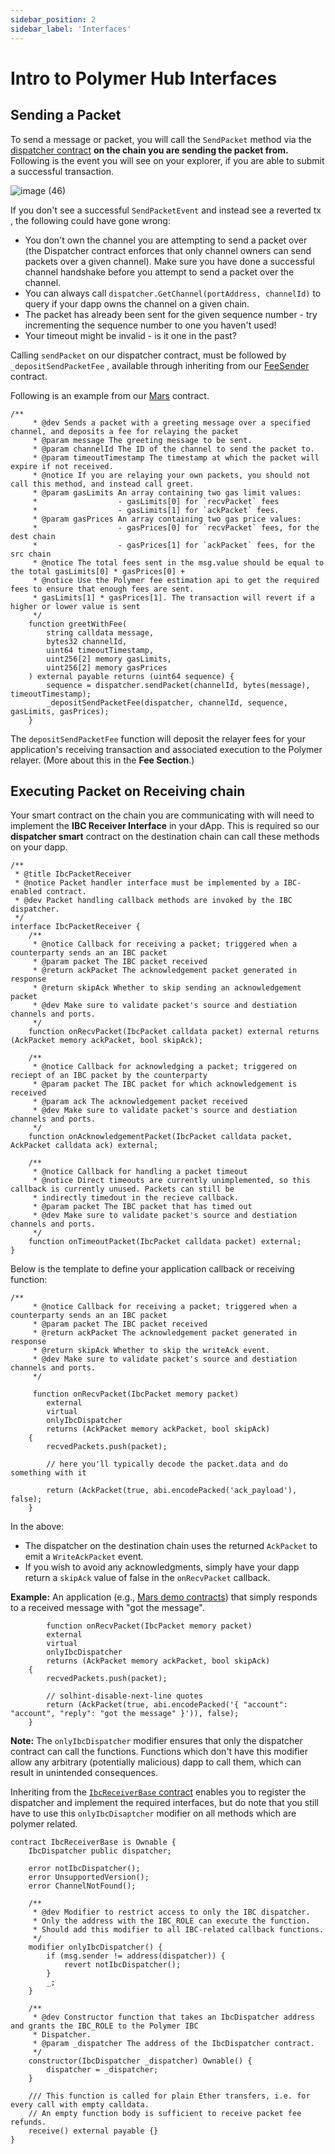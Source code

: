 ```yaml
---
sidebar_position: 2
sidebar_label: 'Interfaces'
---
```


# Intro to Polymer Hub Interfaces

## Sending a Packet

To send a message or packet, you will call the `SendPacket` method via the [dispatcher contract](https://github.com/open-ibc/vibc-core-smart-contracts/blob/main/contracts/interfaces/IbcDispatcher.sol) **on the chain you are sending the packet from.** Following is the event you will see on your explorer, if you are able to submit a successful transaction.

![image (46)](https://github.com/user-attachments/assets/e3df9dcb-3f43-46ed-bbb2-f9996bb019fa)


If you don't see a successful `SendPacketEvent` and instead see a reverted tx , the following could have gone wrong:

- You don't own the channel you are attempting to send a packet over (the Dispatcher contract enforces that only channel owners can send packets over a given channel). Make sure you have done a successful channel handshake before you attempt to send a packet over the channel.
- You can always call `dispatcher.GetChannel(portAddress, channelId)` to query if your dapp owns the channel on a given chain.
- The packet has already been sent for the given sequence number - try incrementing the sequence number to one you haven't used!
- Your timeout might be invalid - is it one in the past?

Calling `sendPacket` on our dispatcher contract, must be followed by `_depositSendPacketFee` , available through inheriting from our [FeeSender](https://github.com/open-ibc/vibc-core-smart-contracts/blob/main/contracts/implementation_templates/FeeSender.sol) contract. 

Following is an example from our [Mars](https://github.com/open-ibc/vibc-core-smart-contracts/blob/b50844c6925d6780d110bbddb3c47d0797f57c7a/contracts/examples/Mars.sol#L172) contract. 

```solidity
/**
     * @dev Sends a packet with a greeting message over a specified channel, and deposits a fee for relaying the packet
     * @param message The greeting message to be sent.
     * @param channelId The ID of the channel to send the packet to.
     * @param timeoutTimestamp The timestamp at which the packet will expire if not received.
     * @notice If you are relaying your own packets, you should not call this method, and instead call greet.
     * @param gasLimits An array containing two gas limit values:
     *                  - gasLimits[0] for `recvPacket` fees
     *                  - gasLimits[1] for `ackPacket` fees.
     * @param gasPrices An array containing two gas price values:
     *                  - gasPrices[0] for `recvPacket` fees, for the dest chain
     *                  - gasPrices[1] for `ackPacket` fees, for the src chain
     * @notice The total fees sent in the msg.value should be equal to the total gasLimits[0] * gasPrices[0] +
     * @notice Use the Polymer fee estimation api to get the required fees to ensure that enough fees are sent.
     * gasLimits[1] * gasPrices[1]. The transaction will revert if a higher or lower value is sent
     */
    function greetWithFee(
        string calldata message,
        bytes32 channelId,
        uint64 timeoutTimestamp,
        uint256[2] memory gasLimits,
        uint256[2] memory gasPrices
    ) external payable returns (uint64 sequence) {
        sequence = dispatcher.sendPacket(channelId, bytes(message), timeoutTimestamp);
        _depositSendPacketFee(dispatcher, channelId, sequence, gasLimits, gasPrices);
    }
```

The `depositSendPacketFee` function will deposit the relayer fees for your application's receiving transaction and associated execution to the Polymer relayer. (More about this in the **Fee Section**.)

## Executing Packet on Receiving chain

Your smart contract on the chain you are communicating with will need to implement the **IBC Receiver Interface** in your dApp. This is required so our **dispatcher smart** contract on the destination chain can call these methods on your dapp.

```solidity
/**
 * @title IbcPacketReceiver
 * @notice Packet handler interface must be implemented by a IBC-enabled contract.
 * @dev Packet handling callback methods are invoked by the IBC dispatcher.
 */
interface IbcPacketReceiver {
    /**
     * @notice Callback for receiving a packet; triggered when a counterparty sends an an IBC packet
     * @param packet The IBC packet received
     * @return ackPacket The acknowledgement packet generated in response
     * @return skipAck Whether to skip sending an acknowledgement packet
     * @dev Make sure to validate packet's source and destiation channels and ports.
     */
    function onRecvPacket(IbcPacket calldata packet) external returns (AckPacket memory ackPacket, bool skipAck);

    /**
     * @notice Callback for acknowledging a packet; triggered on reciept of an IBC packet by the counterparty
     * @param packet The IBC packet for which acknowledgement is received
     * @param ack The acknowledgement packet received
     * @dev Make sure to validate packet's source and destiation channels and ports.
     */
    function onAcknowledgementPacket(IbcPacket calldata packet, AckPacket calldata ack) external;

    /**
     * @notice Callback for handling a packet timeout
     * @notice Direct timeouts are currently unimplemented, so this callback is currently unused. Packets can still be
     * indirectly timedout in the recieve callback.
     * @param packet The IBC packet that has timed out
     * @dev Make sure to validate packet's source and destiation channels and ports.
     */
    function onTimeoutPacket(IbcPacket calldata packet) external;
}
```

Below is the template to define your application callback or receiving function:

```solidity
/**
     * @notice Callback for receiving a packet; triggered when a counterparty sends an an IBC packet
     * @param packet The IBC packet received
     * @return ackPacket The acknowledgement packet generated in response
     * @return skipAck Whether to skip the writeAck event.
     * @dev Make sure to validate packet's source and destiation channels and ports.
     */
     
     function onRecvPacket(IbcPacket memory packet)
        external
        virtual
        onlyIbcDispatcher
        returns (AckPacket memory ackPacket, bool skipAck)
    {
        recvedPackets.push(packet);

        // here you'll typically decode the packet.data and do something with it

        return (AckPacket(true, abi.encodePacked('ack_payload'), false);
    }
```

In the above:

- The dispatcher on the destination chain uses the returned `AckPacket` to emit a `WriteAckPacket` event.
- If you wish to avoid any acknowledgments, simply have your dapp return a  `skipAck` value of  false in the `onRecvPacket` callback.

**Example:** An application (e.g., [Mars demo contracts](https://github.com/open-ibc/vibc-core-smart-contracts/blob/main/contracts/examples/Mars.sol)) that simply responds to a received message with "got the message".

```solidity
 		function onRecvPacket(IbcPacket memory packet)
        external
        virtual
        onlyIbcDispatcher
        returns (AckPacket memory ackPacket, bool skipAck)
    {
        recvedPackets.push(packet);

        // solhint-disable-next-line quotes
        return (AckPacket(true, abi.encodePacked('{ "account": "account", "reply": "got the message" }')), false);
    }
```

**Note:** The `onlyIbcDispatcher` modifier ensures that only the dispatcher contract can call the functions. Functions which don't have this modifier allow any arbitrary (potentially malicious) dapp to call them, which can result in unintended consequences.  

Inheriting from the [`IbcReceiverBase` contract](https://github.com/open-ibc/vibc-core-smart-contracts/blob/main/contracts/interfaces/IbcReceiver.sol#L77-L103) enables you to register the dispatcher and implement the required interfaces, but do note that you still have to use this `onlyIbcDisaptcher` modifier on all methods which are polymer related.

```solidity
contract IbcReceiverBase is Ownable {
    IbcDispatcher public dispatcher;

    error notIbcDispatcher();
    error UnsupportedVersion();
    error ChannelNotFound();

    /**
     * @dev Modifier to restrict access to only the IBC dispatcher.
     * Only the address with the IBC_ROLE can execute the function.
     * Should add this modifier to all IBC-related callback functions.
     */
    modifier onlyIbcDispatcher() {
        if (msg.sender != address(dispatcher)) {
            revert notIbcDispatcher();
        }
        _;
    }

    /**
     * @dev Constructor function that takes an IbcDispatcher address and grants the IBC_ROLE to the Polymer IBC
     * Dispatcher.
     * @param _dispatcher The address of the IbcDispatcher contract.
     */
    constructor(IbcDispatcher _dispatcher) Ownable() {
        dispatcher = _dispatcher;
    }

    /// This function is called for plain Ether transfers, i.e. for every call with empty calldata.
    // An empty function body is sufficient to receive packet fee refunds.
    receive() external payable {}
}
```
